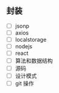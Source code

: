 #

## 封装 

- [ ] jsonp
- [ ] axios
- [ ] localstorage
- [ ] nodejs
- [ ] react
- [ ] 算法和数据结构
- [ ] 源码
- [ ] 设计模式
- [ ] git 操作
